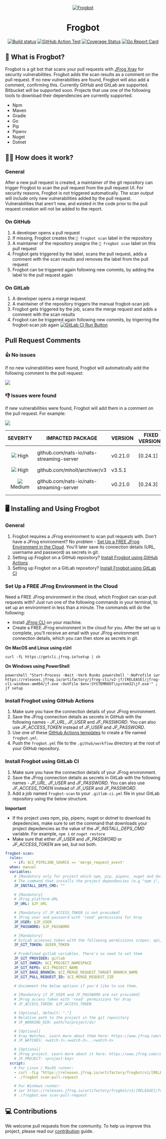 <div align="center">

[![Frogbot](images/frogbot-intro.png)](#readme)

# Frogbot

[![Build status](https://github.com/jfrog/frogbot/actions/workflows/test.yml/badge.svg)](https://github.com/jfrog/frogbot/actions/workflows/test.yml) [![GitHub Action Test](https://github.com/jfrog/frogbot/actions/workflows/action-test.yml/badge.svg)](https://github.com/jfrog/frogbot/actions/workflows/action-test.yml)
[![Coverage Status](https://coveralls.io/repos/github/jfrog/frogbot/badge.svg?branch=dev)](https://coveralls.io/github/jfrog/frogbot?branch=dev) [![Go Report Card](https://goreportcard.com/badge/github.com/jfrog/frogbot)](https://goreportcard.com/report/github.com/jfrog/frogbot)

</div>

## 🤖 What is Frogbot?

Frogbot is a git bot that scans your pull requests with [JFrog Xray](https://jfrog.com/xray/) for security vulnerabilities. Frogbot adds the scan results as a comment on the pull request. If no new vulnerabilities are found, Frogbot will also add a comment, confirming this.
Currently GitHub and GitLab are supported. Bitbucket will be supported soon.
Projects that use one of the following tools to download their dependencies are currently supported.

- Npm
- Maven
- Gradle
- Go
- Pip
- Pipenv
- Nuget
- Dotnet

## 🕵️‍♀️ How does it work?

### General

After a new pull request is created, a maintainer of the git repository can trigger Frogbot to scan the pull request from the pull request UI. For security reasons, Frogbot is not triggered automatically. The scan output will include only new vulnerabilities added by the pull request. Vulnerabilities that aren't new, and existed in the code prior to the pull request creation will not be added to the report.

### On GitHub

1. A developer opens a pull request
2. If missing, Frogbot creates the `🐸 frogbot scan` label in the repository
3. A maintainer of the repository assigns the `🐸 frogbot scan` label on this pull request
4. Frogbot gets triggered by the label, scans the pull request, adds a comment with the scan results and removes the label from the pull request
5. Frogbot can be triggered again following new commits, by adding the label to the pull request again

### On GitLab

1. A developer opens a merge request
2. A maintainer of the repository triggers the manual frogbot-scan job
3. Frogbot gets triggered by the job, scans the merge request and adds a comment with the scan results
4. Frogbot can be triggered again following new commits, by trigerring the frogbot-scan job again
   [![GitLab CI Run Button](./images/gitlab-run-button.png)](#-Using-Frogbot-with-GitLab-CI)

## Pull Request Comments

### 👍 No issues

If no new vulnerabilities were found, Frogbot will automatically add the following comment to the pull request:

[![](https://raw.githubusercontent.com/jfrog/frogbot/master/resources/noVulnerabilityBanner.png)](#-no-issues)

### 👎 Issues were found

If new vulnerabilities were found, Frogbot will add them in a comment on the pull request. For example:

[![](https://raw.githubusercontent.com/jfrog/frogbot/master/resources/vulnerabilitiesBanner.png)](#-issues-were-found)

|                                            SEVERITY                                             | IMPACTED PACKAGE                         | VERSION | FIXED VERSIONS | COMPONENT                                | COMPONENT VERSION | CVE            |
| :---------------------------------------------------------------------------------------------: | ---------------------------------------- | ------- | -------------- | ---------------------------------------- | :---------------: | -------------- |
|   ![](https://raw.githubusercontent.com/jfrog/frogbot/master/resources/highSeverity.png) High   | github.com/nats-io/nats-streaming-server | v0.21.0 | [0.24.1]       | github.com/nats-io/nats-streaming-server |      v0.21.0      | CVE-2022-24450 |
|   ![](https://raw.githubusercontent.com/jfrog/frogbot/master/resources/highSeverity.png) High   | github.com/mholt/archiver/v3             | v3.5.1  |                | github.com/mholt/archiver/v3             |      v3.5.1       |
| ![](https://raw.githubusercontent.com/jfrog/frogbot/master/resources/mediumSeverity.png) Medium | github.com/nats-io/nats-streaming-server | v0.21.0 | [0.24.3]       | github.com/nats-io/nats-streaming-server |      v0.21.0      | CVE-2022-26652 |

## 🖥️ Installing and Using Frogbot

### General

1. Frogbot requires a JFrog environment to scan pull requests with. Don't have a JFrog environment? No problem - [Set Up a FREE JFrog Environment in the Cloud](#set-up-a-free-jfrog-environment-in-the-cloud). You'll later save its connection details (URL, username and password) as secrets in git.
2. Setting up Frogbot on a GitHub repository? [Install Frogbot using GitHub Actions](#install-frogbot-using-github-actions)
3. Setting up Frogbot on a GitLab repository? [Install Frogbot using GitLab CI](#install-frogbot-using-gitlab-ci)

### Set Up a FREE JFrog Environment in the Cloud

Need a FREE JFrog environment in the cloud, which Frogbot can scan pull requests with? Just run one of the following commands in your terminal, to set up an environment in less than a minute. The commands will do the following:

- Install [JFrog CLI](https://www.jfrog.com/confluence/display/CLI/JFrog+CLI) on your machine.
- Create a FREE JFrog environment in the cloud for you.
  After the set up is complete, you'll receive an email with your JFrog environment connection details, which you can then store as secrets in git.

**On MacOS and Linux using cUrl**

```
curl -fL https://getcli.jfrog.io?setup | sh
```

**On Windows using PowerShell**

```
powershell "Start-Process -Wait -Verb RunAs powershell '-NoProfile iwr https://releases.jfrog.io/artifactory/jfrog-cli/v2-jf/[RELEASE]/jfrog-cli-windows-amd64/jf.exe -OutFile $env:SYSTEMROOT\system32\jf.exe'" ; jf setup
```

### Install Frogbot using GitHub Actions

1. Make sure you have the connection details of your JFrog environment.
2. Save the JFrog connection details as secrets in GitHub with the following names - _JF_URL_, _JF_USER_ and _JF_PASSWORD_. You can also use _JF_ACCESS_TOKEN_ instead of _JF_USER_ and _JF_PASSWORD_.
3. Use one of these [GitHub Actions templates](templates/github-actions/README.md#frogbot-gitHub-actions-templates) to create a file named `frogbot.yml`.
4. Push the `frogbot.yml` file to the `.github/workflow` directory at the root of your GitHub repository.

### Install Frogbot using GitLab CI

1. Make sure you have the connection details of your JFrog environment.
2. Save the JFrog connection details as secrets in GitLab with the following names - _JF_URL_, _JF_USER_ and _JF_PASSWORD_. You can also use _JF_ACCESS_TOKEN_ instead of _JF_USER_ and _JF_PASSWORD_.
3. Add a job named `frogbot-scan` to your `.gitlab-ci.yml` file in your GitLab repository using the below structure.

**Important**

- If the project uses npm, pip, pipenv, nuget or dotnet to download its depedencies, make sure to set the command that downloads your project depedencies as the value of the _JF_INSTALL_DEPS_CMD_ variable. For example, `npm i` or `nuget restore`
- Make sure that either _JF_USER_ and _JF_PASSWORD_ or _JF_ACCESS_TOKEN_ are set, but not both.

```yml
frogbot-scan:
  rules:
    - if: $CI_PIPELINE_SOURCE == 'merge_request_event'
  when: manual
  variables:
    # [Mandatory only for project which npm, pip, pipenv, nuget and dotnet]
    # The command that installs the project dependencies (e.g "npm i", "nuget restore" or "dotnet restore")
    JF_INSTALL_DEPS_CMD: ""

    # [Mandatory]
    # JFrog platform URL
    JF_URL: $JF_URL

    # [Mandatory if JF_ACCESS_TOKEN is not provided]
    # JFrog user and password with 'read' permissions for Xray
    JF_USER: $JF_USER
    JF_PASSWORD: $JF_PASSWORD

    # [Mandatory]
    # GitLab accesses token with the following permissions scopes: api, read_api, read_user, read_repository
    JF_GIT_TOKEN: $USER_TOKEN

    # Predefined gitlab variables. There's no need to set them
    JF_GIT_PROVIDER: gitlab
    JF_GIT_OWNER: $CI_PROJECT_NAMESPACE
    JF_GIT_REPO: $CI_PROJECT_NAME
    JF_GIT_BASE_BRANCH: $CI_MERGE_REQUEST_TARGET_BRANCH_NAME
    JF_GIT_PULL_REQUEST_ID: $CI_MERGE_REQUEST_IID

    # Uncomment the below options if you'd like to use them.

    # [Mandatory if JF_USER and JF_PASSWORD are not provided]
    # JFrog access token with 'read' permissions for Xray
    # JF_ACCESS_TOKEN: $JF_ACCESS_TOKEN

    # [Optional, default: "."]
    # Relative path to the project in the git repository
    # JF_WORKING_DIR: path/to/project/dir

    # [Optional]
    # Xray Watches. Learn more about them here: https://www.jfrog.com/confluence/display/JFROG/Configuring+Xray+Watches
    # JF_WATCHES: <watch-1>,<watch-2>...<watch-n>

    # [Optional]
    # JFrog project. Learn more about it here: https://www.jfrog.com/confluence/display/JFROG/Projects
    # JF_PROJECT: <project-key>
  script:
    # For Linux / MacOS runner:
    - curl -fLg "https://releases.jfrog.io/artifactory/frogbot/v1/[RELEASE]/getFrogbot.sh" | sh
    - ./frogbot scan-pull-request

    # For Windows runner:
    # iwr https://releases.jfrog.io/artifactory/frogbot/v1/[RELEASE]/frogbot-windows-amd64/frogbot.exe -OutFile .\frogbot.exe
    # .\frogbot.exe scan-pull-request
```

## 💻 Contributions

We welcome pull requests from the community. To help us improve this project, please read our [contribution](./CONTRIBUTING.md#-guidelines) guide.
